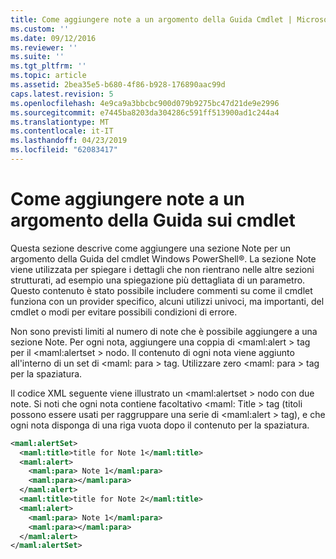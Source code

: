 ```yaml
---
title: Come aggiungere note a un argomento della Guida Cmdlet | Microsoft Docs
ms.custom: ''
ms.date: 09/12/2016
ms.reviewer: ''
ms.suite: ''
ms.tgt_pltfrm: ''
ms.topic: article
ms.assetid: 2bea35e5-b680-4f86-b928-176890aac99d
caps.latest.revision: 5
ms.openlocfilehash: 4e9ca9a3bbcbc900d079b9275bc47d21de9e2996
ms.sourcegitcommit: e7445ba8203da304286c591ff513900ad1c244a4
ms.translationtype: MT
ms.contentlocale: it-IT
ms.lasthandoff: 04/23/2019
ms.locfileid: "62083417"
---
```

# <a name="how-to-add-notes-to-a-cmdlet-help-topic"></a>Come aggiungere note a un argomento della Guida sui cmdlet

Questa sezione descrive come aggiungere una sezione Note per un argomento della Guida del cmdlet Windows PowerShell®. La sezione Note viene utilizzata per spiegare i dettagli che non rientrano nelle altre sezioni strutturati, ad esempio una spiegazione più dettagliata di un parametro. Questo contenuto è stato possibile includere commenti su come il cmdlet funziona con un provider specifico, alcuni utilizzi univoci, ma importanti, del cmdlet o modi per evitare possibili condizioni di errore.

Non sono previsti limiti al numero di note che è possibile aggiungere a una sezione Note. Per ogni nota, aggiungere una coppia di \<maml:alert > tag per il \<maml:alertset > nodo. Il contenuto di ogni nota viene aggiunto all'interno di un set di \<maml: para > tag. Utilizzare zero \<maml: para > tag per la spaziatura.

Il codice XML seguente viene illustrato un \<maml:alertset > nodo con due note. Si noti che ogni nota contiene facoltativo \<maml: Title > tag (titoli possono essere usati per raggruppare una serie di \<maml:alert > tag), e che ogni nota disponga di una riga vuota dopo il contenuto per la spaziatura.

```xml
<maml:alertSet>
  <maml:title>title for Note 1</maml:title>
  <maml:alert>
    <maml:para> Note 1</maml:para>
    <maml:para></maml:para>
  </maml:alert>
  <maml:title>title for Note 2</maml:title>
  <maml:alert>
    <maml:para> Note 1</maml:para>
    <maml:para></maml:para>
  </maml:alert>
</maml:alertSet>
```



